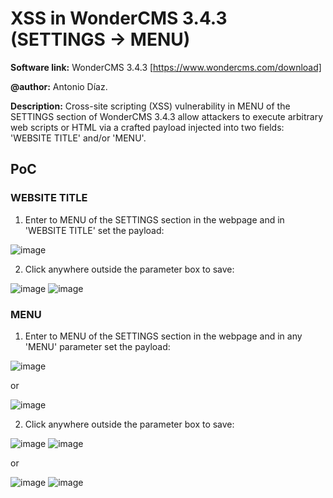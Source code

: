 # XSS in WonderCMS 3.4.3 (SETTINGS -> MENU)
**Software link:** WonderCMS 3.4.3 [https://www.wondercms.com/download]

**@author:** Antonio Díaz.

**Description:** Cross-site scripting (XSS) vulnerability in MENU of the SETTINGS section of WonderCMS 3.4.3 allow attackers to execute arbitrary web scripts or HTML via a crafted payload injected into two fields: 'WEBSITE TITLE' and/or 'MENU'.

## PoC
### WEBSITE TITLE
1. Enter to MENU of the SETTINGS section in the webpage and in 'WEBSITE TITLE' set the payload:

![image](https://github.com/adiapera/xss_menu_page_wondercms_3.4.3/assets/165512291/9a0188b1-76c8-4f98-9e07-19cf0d79a420)

2. Click anywhere outside the parameter box to save:

![image](https://github.com/adiapera/xss_menu_page_wondercms_3.4.3/assets/165512291/23008249-261a-4b17-8252-1d7b92e42198)
![image](https://github.com/adiapera/xss_menu_page_wondercms_3.4.3/assets/165512291/016133b6-1425-4834-8dbd-8a155d934527)


### MENU
1. Enter to MENU of the SETTINGS section in the webpage and in any 'MENU' parameter set the payload:

![image](https://github.com/adiapera/xss_menu_page_wondercms_3.4.3/assets/165512291/caf6eb26-dd25-412a-8c94-d56a6fbd8fa4)

or

![image](https://github.com/adiapera/xss_menu_page_wondercms_3.4.3/assets/165512291/7e2e17fd-a9a4-4eca-abe5-34238e8627b5)

2. Click anywhere outside the parameter box to save:

![image](https://github.com/adiapera/xss_menu_page_wondercms_3.4.3/assets/165512291/feac9950-f2f4-481c-a42b-3bddb8411843)
![image](https://github.com/adiapera/xss_menu_page_wondercms_3.4.3/assets/165512291/65055777-4166-48af-b878-2c36a0cff566)

or

![image](https://github.com/adiapera/xss_menu_page_wondercms_3.4.3/assets/165512291/1f8585d5-caa6-4bb5-ad3c-0395c5c225a1)
![image](https://github.com/adiapera/xss_menu_page_wondercms_3.4.3/assets/165512291/5c182cfc-78f6-452d-8562-976c48ee014e)






 
